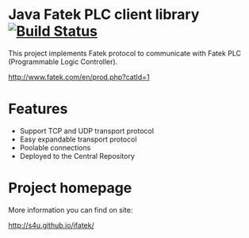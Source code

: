 # Java Fatek PLC client library [![Build Status](https://travis-ci.org/s4u/jfatek.png?branch=master)](https://travis-ci.org/s4u/jfatek)

This project implements Fatek protocol to communicate with Fatek PLC (Programmable Logic Controller).

http://www.fatek.com/en/prod.php?catId=1

# Features

 * Support TCP and UDP transport protocol
 * Easy expandable transport protocol
 * Poolable connections
 * Deployed to the Central Repository


# Project homepage

More information you can find on site:

http://s4u.github.io/jfatek/


